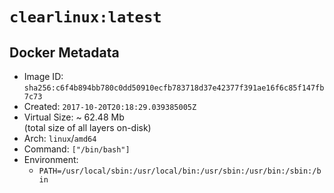 # `clearlinux:latest`

## Docker Metadata

- Image ID: `sha256:c6f4b894bb780c0dd50910ecfb783718d37e42377f391ae16f6c85f147fb7c73`
- Created: `2017-10-20T20:18:29.039385005Z`
- Virtual Size: ~ 62.48 Mb  
  (total size of all layers on-disk)
- Arch: `linux`/`amd64`
- Command: `["/bin/bash"]`
- Environment:
  - `PATH=/usr/local/sbin:/usr/local/bin:/usr/sbin:/usr/bin:/sbin:/bin`
